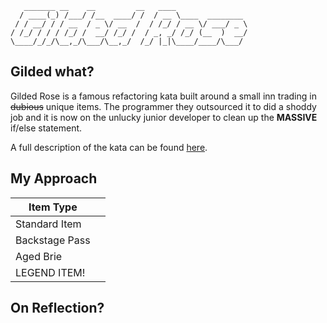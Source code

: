 ```
   _______ __    __         __   ____                  
  / ____(_) /___/ /__  ____/ /  / __ \____  ________      
 / / __/ / / __  / _ \/ __  /  / /_/ / __ \/ ___/ _ \     
/ /_/ / / / /_/ /  __/ /_/ /  / _, _/ /_/ (__  )  __/     
\____/_/_/\__,_/\___/\__,_/  /_/ |_|\____/____/\___/      

```

## Gilded what?

Gilded Rose is a famous refactoring kata built around a small inn trading in ~~dubious~~
unique items. The programmer they outsourced it to did a shoddy job and it is now on the unlucky junior developer to clean up the **MASSIVE** if/else statement.  

A full description of the kata can be found [here](https://github.com/emilybache/GildedRose-Refactoring-Kata).

## My Approach

| Item Type      |      |
|----------------|------|
| Standard Item  |      |
| Backstage Pass |      |
| Aged Brie      |      |
| LEGEND ITEM!   |      |


## On Reflection?

